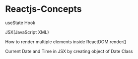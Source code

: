 # Reactjs-Concepts
useState Hook  

JSX(JavaScript XML)

How to render multiple elements inside ReactDOM.render()

Current Date and Time in JSX by creating object of Date Class
